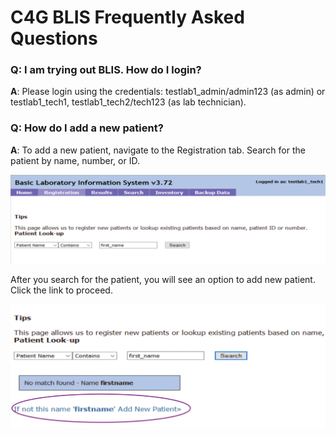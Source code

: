 # C4G BLIS Frequently Asked Questions

### Q: I am trying out BLIS. How do I login?
<b>A</b>: Please login using the credentials: testlab1_admin/admin123 (as admin) or testlab1_tech1, testlab1_tech2/tech123 (as lab technician).

### Q: How do I add a new patient?
<b>A</b>: To add a new patient, navigate to the Registration tab. Search for the patient by name, number, or ID. 

![patient_search_screenshot](../images/patient_search.jpg)

After you search for the patient, you will see an option to add new patient. Click the link to proceed. 

![patient_search_screenshot](../images/add_patient.png)




